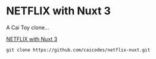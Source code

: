 # NETFLIX with Nuxt 3

A Cai Toy clone...

[NETFLIX with Nuxt 3](https://netflix-nuxt.netlify.app/)

```
git clone https://github.com/caicodes/netflix-nuxt.git

```


